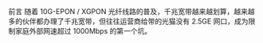 前言
随着 10G-EPON / XGPON 光纤线路的普及，千兆宽带越来越划算，越来越多的伙伴都办理了千兆宽带，但往往运营商给带的光猫没有 2.5GE 网口，成为限制家庭外部网速超过 1000Mbps 的第一个坑。
